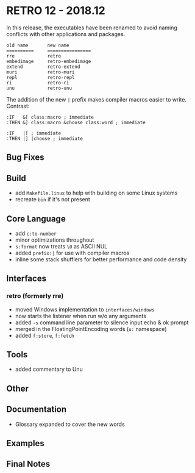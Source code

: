 # RETRO 12 - 2018.12

In this release, the executables have been renamed to avoid
naming conflicts with other applications and packages.

    old name       new name
    ==========     ================
    rre            retro
    embedimage     retro-embedimage
    extend         retro-extend
    muri           retro-muri
    repl           retro-repl
    ri             retro-ri
    unu            retro-unu

The addition of the new `|` prefix makes compiler macros
easier to write. Contrast:

    :IF   &[ class:macro ; immediate
    :THEN &] class:macro &choose class:word ; immediate
    
    :IF   |[ ; immediate
    :THEN |] |choose ; immediate

## Bug Fixes

## Build

- add `Makefile.linux` to help with building on some Linux systems
- recreate `bin` if it's not present

## Core Language

- add `c:to-number`
- minor optimizations throughout
- `s:format` now treats `\0` as ASCII NUL
- added `prefix:|` for use with compiler macros
- inline some stack shufflers for better performance and code density

## Interfaces

### retro (formerly rre)

- moved Windows implementation to `interfaces/windows`
- now starts the listener when run w/o any arguments
- added `-s` command line parameter to silence input echo & ok prompt
- merged in the FloatingPointEncoding words (`u:` namespace)
- added `f:store`, `f:fetch`

## Tools

- added commentary to Unu

## Other

## Documentation

- Glossary expanded to cover the new words

## Examples

## Final Notes
